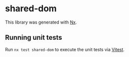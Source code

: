 # shared-dom

This library was generated with [Nx](https://nx.dev).

## Running unit tests

Run `nx test shared-dom` to execute the unit tests via [Vitest](https://vitest.dev/).
